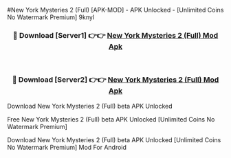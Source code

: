 #New York Mysteries 2 (Full) [APK-MOD] - APK Unlocked - [Unlimited Coins No Watermark Premium] 9knyl



<div align="center">

<h3>🔴 Download [Server1] 👉👉 <a href="https://momento.my/?title=New_York_Mysteries_2_(Full)">New York Mysteries 2 (Full) Mod Apk</a></h3><br>

<h3>🔴 Download [Server2] 👉👉 <a href="https://momento.my/?title=New_York_Mysteries_2_(Full)">New York Mysteries 2 (Full) Mod Apk</a></h3>
</div>



Download New York Mysteries 2 (Full) beta APK Unlocked

Free New York Mysteries 2 (Full) beta APK Unlocked [Unlimited Coins No Watermark Premium]

Download New York Mysteries 2 (Full) beta APK Unlocked [Unlimited Coins No Watermark Premium] Mod For Android
